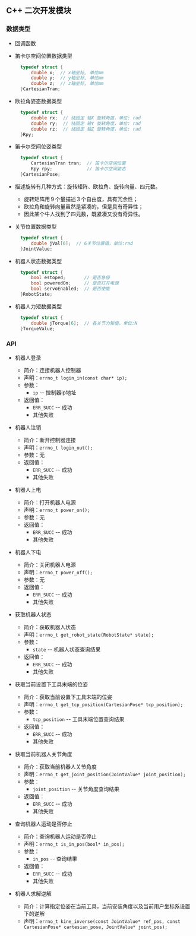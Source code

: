 ## C++ 二次开发模块

### 数据类型

+ 回调函数

+ 笛卡尔空间位置数据类型
  ```c
    typedef struct {
        double x;  // x轴坐标, 单位mm
        double y;  // y轴坐标, 单位mm
        double z;  // z轴坐标, 单位mm
    }CartesianTran;
  ```
+ 欧拉角姿态数据类型
  ```c
    typedef struct {
        double rx;  // 绕固定 轴X 旋转角度，单位: rad
        double ry;  // 绕固定 轴Y 旋转角度，单位: rad
        double rz;  // 绕固定 轴Z 旋转角度，单位: rad
    }Rpy;
  ``` 
+ 笛卡尔空间位姿类型
  ```c
    typedef struct {
        CartesianTran tran;  // 笛卡尔空间位置
        Rpy rpy;             // 笛卡尔空间姿态
    }CartesianPose;
  ``` 

+ 描述旋转有几种方式：旋转矩阵、欧拉角、旋转向量、四元数。
  + 旋转矩阵用９个量描述３个自由度，具有冗余性；
  + 欧拉角和旋转向量虽然是紧凑的，但是具有奇异性；
  + 因此某个牛人找到了四元数，既紧凑又没有奇异性。

+ 关节位置数据类型
  ```c
    typedef struct {
        double jVal[6];  // 6关节位置值，单位:rad
    }JointValue;
  ``` 

+ 机器人状态数据类型
  ```c
    typedef struct {
        bool estoped;       // 是否急停
        bool poweredOn;     // 是否打开电源
        bool servoEnabled;  // 是否使能
    }RobotState;
  ``` 

+ 机器人力矩数据类型
  ```c
    typedef struct {
        double jTorque[6];  // 各关节力矩值，单位:N
    }TorqueValue;
  ``` 

### API

+ 机器人登录
  + 简介：连接机器人控制器
  + 声明：`errno_t login_in(const char* ip);`
  + 参数：
    + `ip`  --  控制器ip地址
  + 返回值：
    + `ERR_SUCC`  --  成功
    + 其他失败

+ 机器人注销
  + 简介：断开控制器连接
  + 声明：`errno_t login_out();`
  + 参数：无
  + 返回值：
    + `ERR_SUCC`  --  成功
    + 其他失败

+ 机器人上电
  + 简介：打开机器人电源
  + 声明：`errno_t power_on();`
  + 参数：无
  + 返回值：
    + `ERR_SUCC`  --  成功
    + 其他失败

+ 机器人下电
  + 简介：关闭机器人电源
  + 声明：`errno_t power_off();`
  + 参数：无
  + 返回值：
    + `ERR_SUCC`  --  成功
    + 其他失败

+ 获取机器人状态
  + 简介：获取机器人状态
  + 声明：`errno_t get_robot_state(RobotState* state);`
  + 参数：
    + `state`  --  机器人状态查询结果
  + 返回值：
    + `ERR_SUCC`  --  成功
    + 其他失败

+ 获取当前设置下工具末端的位姿
  + 简介：获取当前设置下工具末端的位姿
  + 声明：`errno_t get_tcp_position(CartesianPose* tcp_position);`
  + 参数：
    + `tcp_position`  --  工具末端位置查询结果
  + 返回值：
    + `ERR_SUCC`  --  成功
    + 其他失败

+ 获取当前机器人关节角度
  + 简介：获取当前机器人关节角度
  + 声明：`errno_t get_joint_position(JointValue* joint_position);`
  + 参数：
    + `joint_position`  --  关节角度查询结果
  + 返回值：
    + `ERR_SUCC`  --  成功
    + 其他失败

+ 查询机器人运动是否停止
  + 简介：查询机器人运动是否停止
  + 声明：`errno_t is_in_pos(bool* in_pos);`
  + 参数：
    + `in_pos`  --  查询结果
  + 返回值：
    + `ERR_SUCC`  --  成功
    + 其他失败

+ 机器人求解逆解
  + 简介：计算指定位姿在当前工具，当前安装角度以及当前用户坐标系设置下的逆解
  + 声明：`errno_t kine_inverse(const JointValue* ref_pos, const CartesianPose* cartesian_pose, JointValue* joint_pos);`